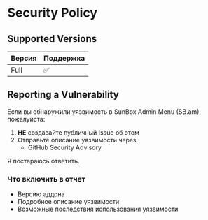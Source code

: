 # Security Policy

## Supported Versions

| Версия | Поддержка          |
| ------- | ------------------ |
| Full   | :white_check_mark: |

## Reporting a Vulnerability

Если вы обнаружили уязвимость в SunBox Admin Menu (SB.am), пожалуйста:

1. **НЕ** создавайте публичный Issue об этом
2. Отправьте описание уязвимости через:
   - GitHub Security Advisory

Я постараюсь ответить.

### Что включить в отчет
- Версию аддона
- Подробное описание уязвимости
- Возможные последствия использования уязвимости
